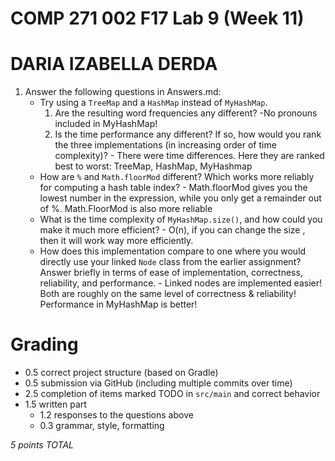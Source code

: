 # COMP 271 002 F17 Lab 9 (Week 11)

# DARIA IZABELLA DERDA 


1. Answer the following questions in Answers.md:
    - Try using a `TreeMap` and a `HashMap` instead of `MyHashMap`.
        1. Are the resulting word frequencies any different? 
          -No pronouns included in MyHashMap!
        1. Is the time performance any different? If so, how would you rank the three implementations (in increasing order of time complexity)?
          - There were time differences. Here they are ranked best to worst: TreeMap, HashMap, MyHashmap
    - How are `%` and `Math.floorMod` different? Which works more reliably for computing a hash table index?
                - Math.floorMod gives you the lowest number in the expression, while you only get a remainder out of %. Math.FloorMod is also more reliable
    - What is the time complexity of `MyHashMap.size()`, and how could you make it much more efficient?
                - O(n), if you can change the size , then it will work way more efficiently. 
    - How does this implementation compare to one where you would directly use your linked `Node` class from the earlier assignment? Answer briefly in terms of ease of implementation, correctness, reliability, and performance.
                - Linked nodes are implemented easier! Both are roughly on the same level of correctness & reliability! Performance in MyHashMap is better!
# Grading

- 0.5 correct project structure (based on Gradle)
- 0.5 submission via GitHub (including multiple commits over time)
- 2.5 completion of items marked TODO in `src/main` and correct behavior
- 1.5 written part
    - 1.2 responses to the questions above
    - 0.3 grammar, style, formatting

*5 points TOTAL*

